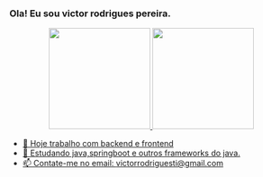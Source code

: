 ### Ola! Eu sou victor rodrigues pereira.
<div align="center">
  <a href="https://github.com/victorrti">
  <img height="180em" src="https://github-readme-stats.vercel.app/api?username=victorrti&show_icons=true&theme=dracula&include_all_commits=true&count_private=true"/>
  <img height="180em" src="https://github-readme-stats.vercel.app/api/top-langs/?username=victorrti&layout=compact&langs_count=7&theme=dracula"/>
</div>


- 🔭 Hoje trabalho com backend e frontend 
- 🌱 Estudando java,springboot e outros frameworks do java.
- 📫 Contate-me no email: victorrodriguesti@gmail.com


